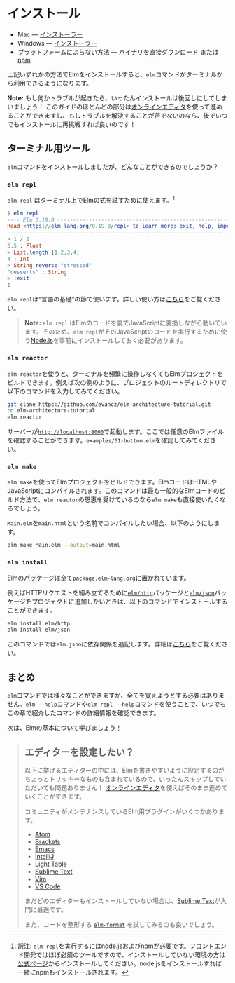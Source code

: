 <!--
# Install

  * Mac &mdash; [installer][mac]
  * Windows &mdash; [installer][win]
  * Anywhere &mdash; [direct download][gh] or [npm][]

[mac]: https://github.com/elm/compiler/releases/download/0.19.0/installer-for-mac.pkg
[win]: https://github.com/elm/compiler/releases/download/0.19.0/installer-for-windows.exe
[npm]: https://www.npmjs.com/package/elm
[gh]: https://github.com/elm/compiler/releases/tag/0.19.0

After installing through any of those routes, you will have the `elm` binary available in your terminal!
-->

# インストール

  * Mac &mdash; [インストーラー][mac]
  * Windows &mdash; [インストーラー][win]
  * プラットフォームによらない方法 &mdash; [バイナリを直接ダウンロード][gh] または [npm][]

[mac]: https://github.com/elm/compiler/releases/download/0.19.0/installer-for-mac.pkg
[win]: https://github.com/elm/compiler/releases/download/0.19.0/installer-for-windows.exe
[npm]: https://www.npmjs.com/package/elm
[gh]: https://github.com/elm/compiler/releases/tag/0.19.0

上記いずれかの方法でElmをインストールすると、`elm`コマンドがターミナルから利用できるようになります。

<!--
**Note:** If you are having trouble, just skip installation for now! You can go through a lot of this book with the [the online editor](https://elm-lang.org/try), and if you are having fun, you can always try installing again later!
-->

**Note:** もし何かトラブルが起きたら、いったんインストールは後回しにしてしまいましょう！ このガイドのほとんどの部分は[オンラインエディタ](https://elm-lang.org/try)を使って進めることができますし、もしトラブルを解決することが苦でないのなら、後でいつでもインストールに再挑戦すれば良いのです！

<!--
## Terminal Tools

So we have this `elm` binary now, but what can it do exactly?
-->

## ターミナル用ツール
`elm`コマンドをインストールしましたが、どんなことができるのでしょうか？

<!--
### `elm repl`

`elm repl` lets us interact with Elm expressions in the terminal.

```elm
$ elm repl
---- Elm 0.19.0 ----------------------------------------------------------------
Read <https://elm-lang.org/0.19.0/repl> to learn more: exit, help, imports, etc.
--------------------------------------------------------------------------------
> 1 / 2
0.5 : Float
> List.length [1,2,3,4]
4 : Int
> String.reverse "stressed"
"desserts" : String
> :exit
$
```

We will be using `elm repl` in the upcoming &ldquo;Core Language&rdquo; section, and you can read more about how it works [here](https://elm-lang.org/0.19.0/repl).

> **Note:** `elm repl` works by compiling code to JavaScript, so make sure you have [Node.js](http://nodejs.org/) installed. We use that to evaluate code.
-->

### `elm repl`
`elm repl` はターミナル上でElmの式を試すために使えます。[^1]

```elm
$ elm repl
---- Elm 0.19.0 ----------------------------------------------------------------
Read <https://elm-lang.org/0.19.0/repl> to learn more: exit, help, imports, etc.
--------------------------------------------------------------------------------
> 1 / 2
0.5 : Float
> List.length [1,2,3,4]
4 : Int
> String.reverse "stressed"
"desserts" : String
> :exit
$
```

`elm repl`は&ldquo;言語の基礎&rdquo;の節で使います。詳しい使い方は[こちら](https://elm-lang.org/0.19.0/repl)をご覧ください。

> **Note:** `elm repl` はElmのコードを裏でJavaScriptに変換しながら動いています。そのため、`elm repl`がそのJavaScriptのコードを実行するために使う[Node.js](http://nodejs.org/)を事前にインストールしておく必要があります。

<!--
### `elm reactor`

`elm reactor` helps you build Elm projects without messing with the terminal too much. You just run it at the root of your project, like this:

```bash
git clone https://github.com/evancz/elm-architecture-tutorial.git
cd elm-architecture-tutorial
elm reactor
```

This starts a server at [`http://localhost:8000`](http://localhost:8000). You can navigate to any Elm file and see what it looks like. Try to check out `examples/01-button.elm`.
-->

### `elm reactor`
`elm reactor`を使うと、ターミナルを頻繁に操作しなくてもElmプロジェクトをビルドできます。例えば次の例のように、プロジェクトのルートディレクトリで以下のコマンドを入力してみてください。

```bash
git clone https://github.com/evancz/elm-architecture-tutorial.git
cd elm-architecture-tutorial
elm reactor
```

サーバーが[`http://localhost:8000`](http://localhost:8000)で起動します。ここでは任意のElmファイルを確認することができます。`examples/01-button.elm`を確認してみてください。

<!--
### `elm make`

`elm make` builds Elm projects. It can compile Elm code to HTML or JavaScript. It is the most general way to compile Elm code, so if your project becomes too advanced for `elm reactor`, you will want to start using `elm make` directly.

Say you want to compile `Main.elm` to an HTML file named `main.html`. You would run this command:

```bash
elm make Main.elm --output=main.html
```
-->

### `elm make`
`elm make`を使ってElmプロジェクトをビルドできます。ElmコードはHTMLやJavaScriptにコンパイルされます。このコマンドは最も一般的なElmコードのビルド方法で、`elm reactor`の恩恵を受けているのなら`elm make`も直接使いたくなるでしょう。

`Main.elm`を`main.html`という名前でコンパイルしたい場合、以下のようにします。

```bash
elm make Main.elm --output=main.html
```

<!--
### `elm install`

Elm packages all live at [`package.elm-lang.org`](https://package.elm-lang.org/).

Say you look around and decide you need [`elm/http`][http] and [`elm/json`][json] to make some HTTP requests. You can get them set up in your project with the following commands:

```bash
elm install elm/http
elm install elm/json
```

This will add the dependencies into your `elm.json` file, described in more detail [here](https://github.com/elm/compiler/blob/master/docs/elm.json/application.md).

[http]: https://package.elm-lang.org/packages/elm/http/latest
[json]: https://package.elm-lang.org/packages/elm/json/latest
-->

### `elm install`

Elmのパッケージは全て[`package.elm-lang.org`](https://package.elm-lang.org/)に置かれています。

例えばHTTPリクエストを組み立てるために[`elm/http`][http]パッケージと[`elm/json`][json]パッケージをプロジェクトに追加したいときは、以下のコマンドでインストールすることができます。

```bash
elm install elm/http
elm install elm/json
```

このコマンドでは`elm.json`に依存関係を追記します。詳細は[こちら](https://github.com/elm/compiler/blob/master/docs/elm.json/application.md)をご覧ください。

[http]: https://package.elm-lang.org/packages/elm/http/latest
[json]: https://package.elm-lang.org/packages/elm/json/latest

<!--
## Summary

The `elm` binary can do a bunch of stuff. Do not worry about remembering it all. You can always just run `elm --help` or `elm repl --help` to get a bunch of information about any of these commands.

Next we are going to learn the basics of Elm!
-->

## まとめ
`elm`コマンドでは様々なことができますが、全てを覚えようとする必要はありません。`elm --help`コマンドや`elm repl --help`コマンドを使うことで、いつでもこの章で紹介したコマンドの詳細情報を確認できます。

次は、Elmの基本について学びましょう！

<!--
> #### Configure Your Editor?
>
> It can be tricky to set up some of these editors, so feel free to skip over this for now! You can go far with just [the online editor](https://elm-lang.org/try).
>
> Here are some of the community maintained plugins for Elm:
>
>  * [Atom](https://atom.io/packages/language-elm)
>  * [Brackets](https://github.com/lepinay/elm-brackets)
>  * [Emacs](https://github.com/jcollard/elm-mode)
>  * [IntelliJ](https://github.com/klazuka/intellij-elm)
>  * [Light Table](https://github.com/rundis/elm-light)
>  * [Sublime Text](https://packagecontrol.io/packages/Elm%20Language%20Support)
>  * [Vim](https://github.com/ElmCast/elm-vim)
>  * [VS Code](https://github.com/sbrink/vscode-elm)
>
> If you do not have an editor at all, [Sublime Text](https://www.sublimetext.com/) is a great one to get started with!
>
> You may also want to try out [`elm-format`][elm-format] which makes your code pretty!

[elm-format]: https://github.com/avh4/elm-format
-->

> ## エディターを設定したい？
>
> 以下に挙げるエディターの中には、Elmを書きやすいように設定するのがちょっとトリッキーなものも含まれているので、いったんスキップしていただいても問題ありません！ [オンラインエディタ](https://elm-lang.org/try)を使えばそのまま進めていくことができます。
>
> コミュニティがメンテナンスしているElm用プラグインがいくつかあります。
>
>  * [Atom](https://atom.io/packages/language-elm)
>  * [Brackets](https://github.com/lepinay/elm-brackets)
>  * [Emacs](https://github.com/jcollard/elm-mode)
>  * [IntelliJ](https://github.com/klazuka/intellij-elm)
>  * [Light Table](https://github.com/rundis/elm-light)
>  * [Sublime Text](https://packagecontrol.io/packages/Elm%20Language%20Support)
>  * [Vim](https://github.com/ElmCast/elm-vim)
>  * [VS Code](https://github.com/sbrink/vscode-elm)
>
> まだどのエディターもインストールしていない場合は、[Sublime Text](https://www.sublimetext.com/)が入門に最適です。
>
> また、コードを整形する [`elm-format`][elm-format] を試してみるのも良いでしょう。

[elm-format]: https://github.com/avh4/elm-format

[^1]: 訳注: `elm repl`を実行するにはnode.jsおよびnpmが必要です。フロントエンド開発ではほぼ必須のツールですので、インストールしていない環境の方は[公式ページ](https://nodejs.org/ja/)からインストールしてください。node.jsをインストールすれば一緒にnpmもインストールされます。
